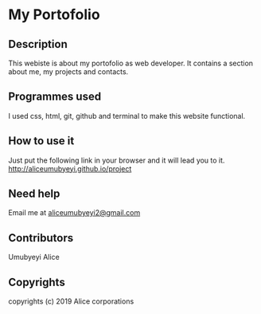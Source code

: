 # My Portofolio

## Description

This webiste is about my portofolio as web developer. It contains a section about me, my projects and contacts.

## Programmes used

I used css, html, git, github and terminal to make this website functional.

## How to use it

Just put the following link in your browser and it will lead you to it. http://aliceumubyeyi.github.io/project

## Need help

Email me at aliceumubyeyi2@gmail.com

## Contributors

Umubyeyi Alice

## Copyrights

 copyrights (c) 2019 Alice corporations

